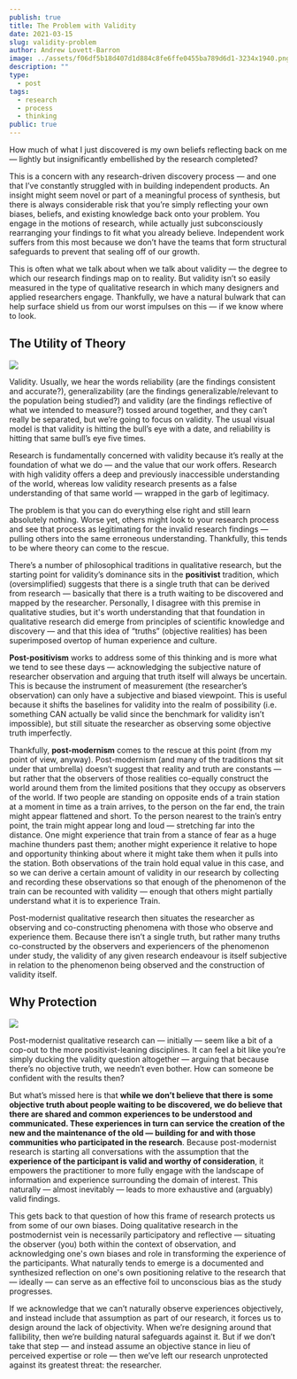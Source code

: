 ```yaml
---
publish: true
title: The Problem with Validity
date: 2021-03-15
slug: validity-problem
author: Andrew Lovett-Barron
image: ../assets/f06df5b18d407d1d884c8fe6ffe0455ba789d6d1-3234x1940.png
description: ""
type:
  - post
tags:
  - research
  - process
  - thinking
public: true
---
```


How much of what I just discovered is my own beliefs reflecting back on me — lightly but insignificantly embellished by the research completed?

This is a concern with any research-driven discovery process — and one that I’ve constantly struggled with in building independent products. An insight might seem novel or part of a meaningful process of synthesis, but there is always considerable risk that you’re simply reflecting your own biases, beliefs, and existing knowledge back onto your problem. You engage in the motions of research, while actually just subconsciously rearranging your findings to fit what you already believe. Independent work suffers from this most because we don’t have the teams that form structural safeguards to prevent that sealing off of our growth.

This is often what we talk about when we talk about validity — the degree to which our research findings map on to reality. But validity isn’t so easily measured in the type of qualitative research in which many designers and applied researchers engage. Thankfully, we have a natural bulwark that can help surface shield us from our worst impulses on this — if we know where to look.

## **The Utility of Theory**

![](../assets/ac9a324f63e6c97dcfea793a2de8d4f9f560f7bd-800x533.png)

Validity. Usually, we hear the words reliability (are the findings consistent and accurate?), generalizability (are the findings generalizable/relevant to the population being studied?) and validity (are the findings reflective of what we intended to measure?) tossed around together, and they can’t really be separated, but we’re going to focus on validity. The usual visual model is that validity is hitting the bull’s eye with a date, and reliability is hitting that same bull’s eye five times.

Research is fundamentally concerned with validity because it’s really at the foundation of what we do — and the value that our work offers. Research with high validity offers a deep and previously inaccessible understanding of the world, whereas low validity research presents as a false understanding of that same world — wrapped in the garb of legitimacy.

The problem is that you can do everything else right and still learn absolutely nothing. Worse yet, others might look to your research process and see that process as legitimating for the invalid research findings — pulling others into the same erroneous understanding. Thankfully, this tends to be where theory can come to the rescue.

There’s a number of philosophical traditions in qualitative research, but the starting point for validity’s dominance sits in the **positivist** tradition, which (oversimplified) suggests that there is a single truth that can be derived from research — basically that there is a truth waiting to be discovered and mapped by the researcher. Personally, I disagree with this premise in qualitative studies, but it's worth understanding that that foundation in qualitative research did emerge from principles of scientific knowledge and discovery — and that this idea of “truths” (objective realities) has been superimposed overtop of human experience and culture.

**Post-positivism** works to address some of this thinking and is more what we tend to see these days — acknowledging the subjective nature of researcher observation and arguing that truth itself will always be uncertain. This is because the instrument of measurement (the researcher’s observation) can only have a subjective and biased viewpoint. This is useful because it shifts the baselines for validity into the realm of possibility (i.e. something CAN actually be valid since the benchmark for validity isn’t impossible), but still situate the researcher as observing some objective truth imperfectly.

Thankfully, **post-modernism** comes to the rescue at this point (from my point of view, anyway). Post-modernism (and many of the traditions that sit under that umbrella) doesn’t suggest that reality and truth are constants — but rather that the observers of those realities co-equally construct the world around them from the limited positions that they occupy as observers of the world. If two people are standing on opposite ends of a train station at a moment in time as a train arrives, to the person on the far end, the train might appear flattened and short. To the person nearest to the train’s entry point, the train might appear long and loud — stretching far into the distance. One might experience that train from a stance of fear as a huge machine thunders past them; another might experience it relative to hope and opportunity thinking about where it might take them when it pulls into the station. Both observations of the train hold equal value in this case, and so we can derive a certain amount of validity in our research by collecting and recording these observations so that enough of the phenomenon of the train can be recounted with validity — enough that others might partially understand what it is to experience Train.

Post-modernist qualitative research then situates the researcher as observing and co-constructing phenomena with those who observe and experience them. Because there isn’t a single truth, but rather many truths co-constructed by the observers and experiencers of the phenomenon under study, the validity of any given research endeavour is itself subjective in relation to the phenomenon being observed and the construction of validity itself.

## **Why Protection**

![](../assets/d78c0253e78fb0abd7b61c50dee0672d54859ab6-4050x2700.png)

Post-modernist qualitative research can — initially — seem like a bit of a cop-out to the more positivist-leaning disciplines. It can feel a bit like you’re simply ducking the validity question altogether — arguing that because there’s no objective truth, we needn’t even bother. How can someone be confident with the results then?

But what’s missed here is that **while we don’t believe that there is some objective truth about people waiting to be discovered, we do believe that there are shared and common experiences to be understood and communicated. These experiences in turn can service the creation of the new and the maintenance of the old — building for and with those communities who participated in the research**. Because post-modernist research is starting all conversations with the assumption that the **experience of the participant is valid and worthy of consideration**, it empowers the practitioner to more fully engage with the landscape of information and experience surrounding the domain of interest. This naturally — almost inevitably — leads to more exhaustive and (arguably) valid findings.

This gets back to that question of how this frame of research protects us from some of our own biases. Doing qualitative research in the postmodernist vein is necessarily participatory and reflective — situating the observer (you) both within the context of observation, and acknowledging one's own biases and role in transforming the experience of the participants. What naturally tends to emerge is a documented and synthesized reflection on one's own positioning relative to the research that — ideally — can serve as an effective foil to unconscious bias as the study progresses.

If we acknowledge that we can’t naturally observe experiences objectively, and instead include that assumption as part of our research, it forces us to design around the lack of objectivity. When we’re designing around that fallibility, then we’re building natural safeguards against it. But if we don’t take that step — and instead assume an objective stance in lieu of perceived expertise or role — then we’ve left our research unprotected against its greatest threat: the researcher.
